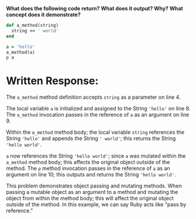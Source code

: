 **What does the following code return? What does it output? Why? What concept does it demonstrate?**

```ruby
def a_method(string)
  string << ' world'
end

a = 'hello'
a_method(a)
p a
```
# Written Response:

The `a_method` method definition accepts `string` as a parameter on line 4.

The local variable `a` is initialized and assigned to the String `'hello'` on line 8.
The `a_method` invocation passes in the reference of `a` as an argument on line 9.

Within the `a_method` method body; the local variable `string` references the String `'hello'` and appends the String `' world'`; this returns the String `'hello world'`.

`a` now references the String `'hello world'`; since `a` was mutated within the `a_method` method body; this affects the original object outside of the method.
The `p` method invocation passes in the reference of `a` as an argument on line 10; this outputs and returns the String `'hello world'`.

This problem demonstrates object passing and mutating methods. When passing a mutable object as an argument to a method and mutating the object from within the method body; this will affect the original object outside of the method. In this example, we can say Ruby acts like "pass by reference."

